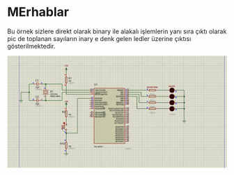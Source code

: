 # MErhablar

Bu örnek sizlere direkt olarak binary ile alakalı işlemlerin yanı sıra çıktı olarak
pic de toplanan sayıların inary e denk gelen ledler üzerine çıktısı gösterilmektedir.

![image3](master/../buton_ile_bcd_sayici_uygulmasi/gif.gif)